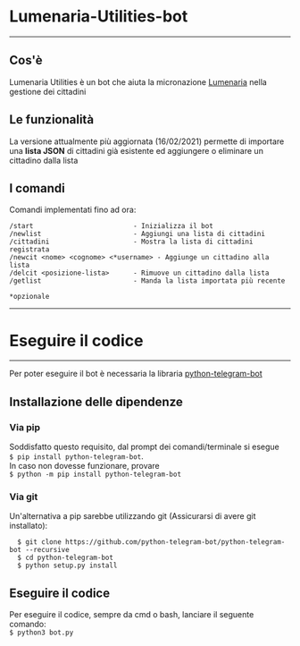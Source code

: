 # Lumenaria-Utilities-bot
----
## Cos'è
Lumenaria Utilities è un bot che aiuta la micronazione [Lumenaria](https://t.me/RepubblicaLumenaria) nella gestione dei cittadini
## Le funzionalità
La versione attualmente più aggiornata (16/02/2021) permette di importare una **lista JSON** di cittadini già esistente ed aggiungere o eliminare un cittadino dalla lista

## I comandi
Comandi implementati fino ad ora:
```
/start                         - Inizializza il bot
/newlist                       - Aggiungi una lista di cittadini
/cittadini                     - Mostra la lista di cittadini registrata
/newcit <nome> <cognome> <*username> - Aggiunge un cittadino alla lista
/delcit <posizione-lista>      - Rimuove un cittadino dalla lista
/getlist                       - Manda la lista importata più recente

*opzionale
```  
----
# Eseguire il codice
----
Per poter eseguire il bot è necessaria la libraria [python-telegram-bot](https://github.com/python-telegram-bot/python-telegram-bot)  
## Installazione delle dipendenze
### Via pip
Soddisfatto questo requisito, dal prompt dei comandi/terminale si esegue  
`$ pip install python-telegram-bot`.  
In caso non dovesse funzionare, provare  
`$ python -m pip install python-telegram-bot`
### Via git
Un'alternativa a pip sarebbe utilizzando git (Assicurarsi di avere git installato):
``` 
  $ git clone https://github.com/python-telegram-bot/python-telegram-bot --recursive
  $ cd python-telegram-bot
  $ python setup.py install
```
## Eseguire il codice
Per eseguire il codice, sempre da cmd o bash, lanciare il seguente comando:  
`$ python3 bot.py`
